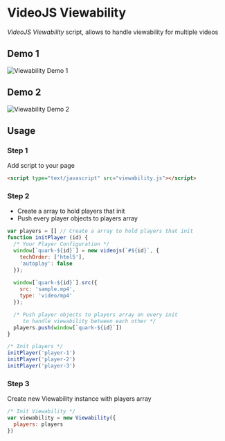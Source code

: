 # VideoJS Viewability

*VideoJS Viewability* script, allows to handle viewability for multiple videos

## Demo 1

![Viewability Demo 1](https://irfansimsar.github.io/videojs-viewability/demo-video-1.gif "Viewability Demo 1")


## Demo 2

![Viewability Demo 2](https://irfansimsar.github.io/videojs-viewability/demo-video-2.gif "Viewability Demo 2")

## Usage

### Step 1
Add script to your page
```html
<script type="text/javascript" src="viewability.js"></script>
```
### Step 2
- Create a array to hold players that init
- Push every player objects to players array
```javascript
var players = [] // Create a array to hold players that init
function initPlayer (id) {
  /* Your Player Configuration */
  window[`quark-${id}`] = new videojs(`#${id}`, {
    techOrder: ['html5'],
    'autoplay': false
  });
  
  window[`quark-${id}`].src({
    src: 'sample.mp4',
    type: 'video/mp4'
  });

  /* Push player objects to players array on every init
     to handle viewability between each other */
  players.push(window[`quark-${id}`])
}

/* Init players */
initPlayer('player-1')
initPlayer('player-2')
initPlayer('player-3')
```

### Step 3
Create new Viewability instance with players array
```javascript
/* Init Viewability */
var viewability = new Viewability({
  players: players
})
```